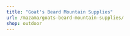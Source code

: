 ```yaml
---
title: "Goat's Beard Mountain Supplies"
url: /mazama/goats-beard-mountain-supplies/
shop: outdoor
---
```

